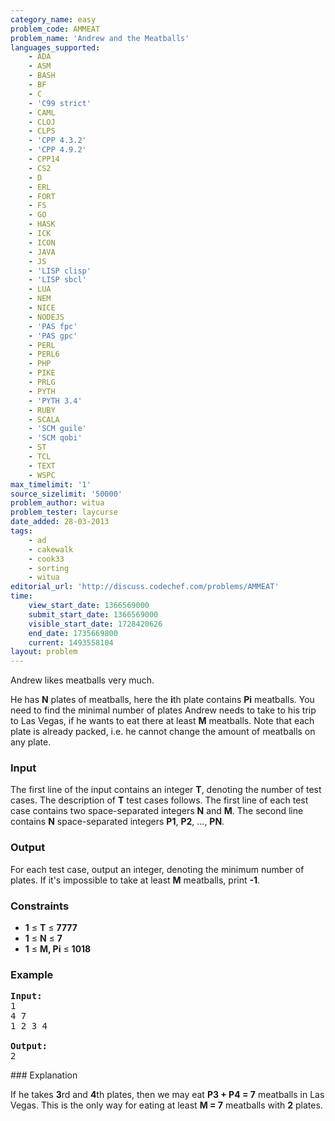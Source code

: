 ```yaml
---
category_name: easy
problem_code: AMMEAT
problem_name: 'Andrew and the Meatballs'
languages_supported:
    - ADA
    - ASM
    - BASH
    - BF
    - C
    - 'C99 strict'
    - CAML
    - CLOJ
    - CLPS
    - 'CPP 4.3.2'
    - 'CPP 4.9.2'
    - CPP14
    - CS2
    - D
    - ERL
    - FORT
    - FS
    - GO
    - HASK
    - ICK
    - ICON
    - JAVA
    - JS
    - 'LISP clisp'
    - 'LISP sbcl'
    - LUA
    - NEM
    - NICE
    - NODEJS
    - 'PAS fpc'
    - 'PAS gpc'
    - PERL
    - PERL6
    - PHP
    - PIKE
    - PRLG
    - PYTH
    - 'PYTH 3.4'
    - RUBY
    - SCALA
    - 'SCM guile'
    - 'SCM qobi'
    - ST
    - TCL
    - TEXT
    - WSPC
max_timelimit: '1'
source_sizelimit: '50000'
problem_author: witua
problem_tester: laycurse
date_added: 28-03-2013
tags:
    - ad
    - cakewalk
    - cook33
    - sorting
    - witua
editorial_url: 'http://discuss.codechef.com/problems/AMMEAT'
time:
    view_start_date: 1366569000
    submit_start_date: 1366569000
    visible_start_date: 1728420626
    end_date: 1735669800
    current: 1493558104
layout: problem
---
```

Andrew likes meatballs very much.

He has **N** plates of meatballs, here the **i**th plate contains **Pi** meatballs. You need to find the minimal number of plates Andrew needs to take to his trip to Las Vegas, if he wants to eat there at least **M** meatballs. Note that each plate is already packed, i.e. he cannot change the amount of meatballs on any plate.

### Input

The first line of the input contains an integer **T**, denoting the number of test cases. The description of **T** test cases follows. The first line of each test case contains two space-separated integers **N** and **M**. The second line contains **N** space-separated integers **P1**, **P2**, ..., **PN**.

### Output

For each test case, output an integer, denoting the minimum number of plates. If it's impossible to take at least **M** meatballs, print **-1**.

### Constraints

- **1** ≤ **T** ≤ **7777**
- **1** ≤ **N** ≤ **7**
- **1** ≤ **M, Pi** ≤ **1018**

### Example

<pre><b>Input:</b>
1
4 7
1 2 3 4

<b>Output:</b>
2
</pre>### Explanation

If he takes **3**rd and **4**th plates, then we may eat **P3 + P4 = 7** meatballs in Las Vegas. This is the only way for eating at least **M = 7** meatballs with **2** plates.
